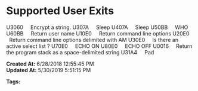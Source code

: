 # Supported User Exits 

U3060     Encrypt a string. U307A     Sleep U407A     Sleep U50BB     WHO U60BB     Return user name U10E0     Return command line options U20E0     Return command line options delimited with AM U30E0     Is there an active select list ? U70E0     ECHO ON U80E0     ECHO OFF U0016     Return the program stack as a space-delimited string U31A4     Pad  

**Created At:** 6/28/2018 12:55:45 PM  
**Updated At:** 5/30/2019 5:51:15 PM  

**Tags:**
<badge text='user exits' vertical='middle' />
<badge text='supported' vertical='middle' />
<badge text='bit test' vertical='middle' />
<badge text='remove duplicate' vertical='middle' />
<badge text='reverse' vertical='middle' />
<badge text='replace' vertical='middle' />
<badge text='remove' vertical='middle' />
<badge text='proc' vertical='middle' />
<badge text='truncate' vertical='middle' />
<badge text='pad' vertical='middle' />
<badge text='command line options' vertical='middle' />
<badge text='user name' vertical='middle' />
<badge text='who' vertical='middle' />
<badge text='sleep' vertical='middle' />
<badge text='encrypt' vertical='middle' />
<badge text='remove spaces' vertical='middle' />
<badge text='program stack' vertical='middle' />
<badge text='active select' vertical='middle' />
<badge text='control characters' vertical='middle' />
